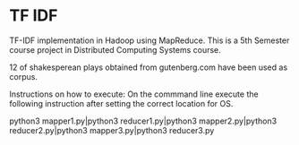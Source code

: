 # TF IDF
TF-IDF implementation in Hadoop using MapReduce.
This is a 5th Semester course project in Distributed Computing Systems course.

12 of shakesperean plays obtained from gutenberg.com have been used as corpus.

Instructions on how to execute:
On the commmand line execute the following instruction after setting the correct location for OS.

python3 mapper1.py|python3 reducer1.py|python3 mapper2.py|python3 reducer2.py|python3 mapper3.py|python3 reducer3.py
